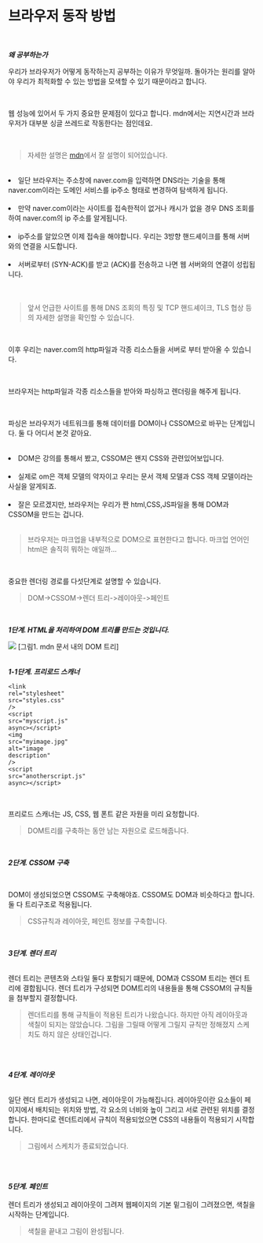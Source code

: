 # 브라우저 동작 방법

<br>

***왜 공부하는가***


우리가 브라우저가 어떻게 동작하는지 공부하는 이유가 무엇일까. 돌아가는 원리를 알아야 우리가 최적화할 수 있는 방법을 모색할 수 있기 때문이라고 합니다.

<br>

웹 성능에 있어서 두 가지 중요한 문제점이 있다고 합니다. mdn에서는 지연시간과 브라우저가 대부분 싱글 쓰레드로 작동한다는 점인데요.

<br>

>자세한 설명은 <a href = "https://developer.mozilla.org/ko/docs/Web/Performance/How_browsers_work">mdn</a>에서 잘 설명이 되어있습니다.

<br>

<li>일단 브라우저는 주소창에 naver.com을 입력하면 DNS라는 기술을 통해 naver.com이라는 도메인 서비스를 ip주소 형태로 변경하여 탐색하게 됩니다.</li>
<br>
 <li>만약 naver.com이라는 사이트를 접속한적이 없거나 캐시가 없을 경우 DNS 조회를 하여 naver.com의 ip 주소를 알게됩니다.
 </li>
  <br>
  <li>ip주소를 알았으면 이제 접속을 해야합니다. 우리는 3방향 핸드셰이크를 통해 서버와의 연결을 시도합니다.
</li>
<br>
<li>
서버로부터 (SYN-ACK)를 받고 (ACK)를 전송하고 나면 웹 서버와의 연결이 성립됩니다.
</li>
<br>
<br>

>앞서 언급한 사이트를 통해 DNS 조회의 특징 및 TCP 핸드셰이크, TLS 협상 등의 자세한 설명을 확인할 수 있습니다.

<br>

이후 우리는 naver.com의 http파일과 각종 리소스들을 서버로 부터 받아올 수 있습니다. 

<br>

브라우저는 http파일과 각종 리소스들을 받아와 파싱하고 렌더링을 해주게 됩니다.

<br>

파싱은 브라우저가 네트워크를 통해 데이터를 DOM이나 CSSOM으로 바꾸는 단계입니다. 둘 다 어디서 본것 같아요.

<br>

<li> DOM은 강의를 통해서 봤고, CSSOM은 왠지 CSS와 관련있어보입니다.
</li>

<br>

<li>실제로 om은 객체 모델의 약자이고 우리는 문서 객체 모델과 CSS 객체 모델이라는 사실을 알게되죠.</li>

<br>

<li>잘은 모르겠지만, 브라우저는 우리가 짠 html,CSS,JS파일을 통해 DOM과 CSSOM을 만드는 겁니다.</li>

<br>

>브라우저는 마크업을 내부적으로 DOM으로 표현한다고 합니다. 마크업 언어인 html은 솔직히 뭐하는 애일까...


<br>

중요한 렌더링 경로를 다섯단계로 설명할 수 있습니다.<br>
>DOM->CSSOM->렌더 트리->레이아웃->페인트

<br>

***1단계. HTML을 처리하여 DOM 트리를 만드는 것입니다.***



<img src = "https://developer.mozilla.org/ko/docs/Web/Performance/How_browsers_work/dom.gif">
[그림1. mdn 문서 내의 DOM 트리]

<br>
<br>

***1-1단계. 프리로드 스캐너***

<span class="copy-icon-message visually-hidden" role="alert"></span></p><pre class="brush: html notranslate" data-signature="N7w1Z76qVDZYJfX35qXgMTWq9NLJQDBuFpS4abcp7aU="><code><span class="token tag"><span class="token tag"><span class="token punctuation">&lt;</span>link</span> <span class="token attr-name">rel</span><span class="token attr-value"><span class="token punctuation attr-equals">=</span><span class="token punctuation">"</span>stylesheet<span class="token punctuation">"</span></span> <span class="token attr-name">src</span><span class="token attr-value"><span class="token punctuation attr-equals">=</span><span class="token punctuation">"</span>styles.css<span class="token punctuation">"</span></span> <span class="token punctuation">/&gt;</span></span>
<span class="token tag"><span class="token tag"><span class="token punctuation">&lt;</span>script</span> <span class="token attr-name">src</span><span class="token attr-value"><span class="token punctuation attr-equals">=</span><span class="token punctuation">"</span>myscript.js<span class="token punctuation">"</span></span> <span class="token attr-name">async</span><span class="token punctuation">&gt;</span></span><span class="token script"></span><span class="token tag"><span class="token tag"><span class="token punctuation">&lt;/</span>script</span><span class="token punctuation">&gt;</span></span>
<span class="token tag"><span class="token tag"><span class="token punctuation">&lt;</span>img</span> <span class="token attr-name">src</span><span class="token attr-value"><span class="token punctuation attr-equals">=</span><span class="token punctuation">"</span>myimage.jpg<span class="token punctuation">"</span></span> <span class="token attr-name">alt</span><span class="token attr-value"><span class="token punctuation attr-equals">=</span><span class="token punctuation">"</span>image description<span class="token punctuation">"</span></span> <span class="token punctuation">/&gt;</span></span>
<span class="token tag"><span class="token tag"><span class="token punctuation">&lt;</span>script</span> <span class="token attr-name">src</span><span class="token attr-value"><span class="token punctuation attr-equals">=</span><span class="token punctuation">"</span>anotherscript.js<span class="token punctuation">"</span></span> <span class="token attr-name">async</span><span class="token punctuation">&gt;</span></span><span class="token script"></span><span class="token tag"><span class="token tag"><span class="token punctuation">&lt;/</span>script</span><span class="token punctuation">&gt;</span></span>
</code></pre></div>

<br>

프리로드 스캐너는 JS, CSS, 웹 폰트 같은 자원을 미리 요청합니다.
>DOM트리를 구축하는 동안 남는 자원으로 로드해줍니다.

<br>


***2단계. CSSOM 구축***

<br>

DOM이 생성되었으면 CSSOM도 구축해야죠. CSSOM도 DOM과 비슷하다고 합니다. 둘 다 트리구조로 적용됩니다.
>CSS규칙과 레이아웃, 페인트 정보를 구축합니다.

<br>

***3단계. 렌더 트리***

<br>
렌더 트리는 콘텐츠와 스타일 둘다 포함되기 떄문에, DOM과 CSSOM 트리는 렌더 트리에 결합됩니다. 렌더 트리가 구성되면 DOM트리의 내용들을 통해 CSSOM의 규칙들을 첨부할지 결정합니다.

>렌더트리를 통해 규칙들이 적용된 트리가 나왔습니다. 하지만 아직 레이아웃과 색칠이 되지는 않았습니다. 그림을 그릴때 어떻게 그릴지 규칙만 정해졌지 스케치도 하지 않은 상태인겁니다.
<br>
<br>

***4단계. 레이아웃***

<br>
일단 렌더 트리가 생성되고 나면, 레이아웃이 가능해집니다. 레이아웃이란 요소들이 페이지에서 배치되는 위치와 방법, 각 요소의 너비와 높이 그리고 서로 관련된 위치를 결정합니다. 한마디로 렌더트리에서 규칙이 적용되었으면 CSS의 내용들이 적용되기 시작합니다.

>그림에서 스케치가 종료되었습니다.
<br>
<br>

***5단계. 페인트***
<br>
<br>
렌더 트리가 생성되고 레이아웃이 그려져 웹페이지의 기본 밑그림이 그려졌으면, 색칠을 시작하는 단계입니다.

>색칠을 끝내고 그림이 완성됩니다.
<br>
<br>

